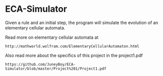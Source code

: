 # ECA-Simulator
Given a rule and an initial step, the program will simulate the evolution of an elementary cellular automata.

Read more on elementary cellular automata at
```
http://mathworld.wolfram.com/ElementaryCellularAutomaton.html 
```
Also read more about the specifics of this project in the project1.pdf
```
https://github.com/JuneyBoy/ECA-Simulator/blob/master/Project%201/Project1.pdf
```
